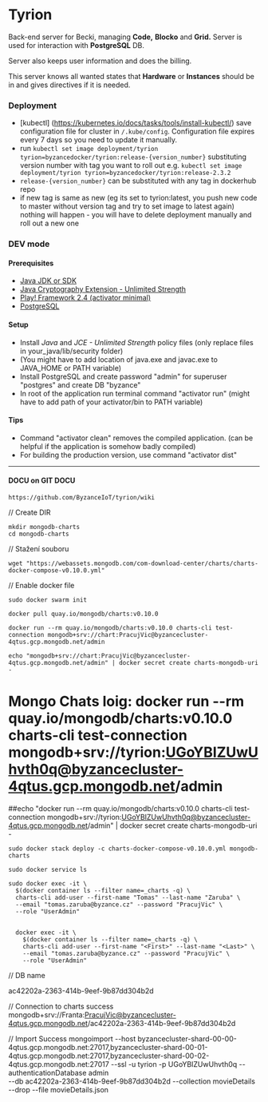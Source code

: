 ﻿
  # Tyrion #
  
  Back-end server for Becki, managing **Code,** **Blocko** and **Grid.** Server is used for interaction with **PostgreSQL** DB.
  
  Server also keeps user information and does the billing.
  
  This server knows all wanted states that **Hardware** or **Instances** should be in and gives directives if it is needed.
  
  ### Deployment ###
  
  - [kubectl] (https://kubernetes.io/docs/tasks/tools/install-kubectl/)
    save configuration file for cluster in `/.kube/config`. Configuration file expires every 7 days so you need to update it manually.
  - run `kubectl set image deployment/tyrion tyrion=byzancedocker/tyrion:release-{version_number}` substituting version number with tag you want to roll out e.g. `kubectl set image deployment/tyrion tyrion=byzancedocker/tyrion:release-2.3.2`
  - `release-{version_number}` can be substituted with any tag in dockerhub repo
  - if new tag is same as new (eg its set to tyrion:latest, you push new code to master without version tag and try to set image to latest again) nothing will happen - you will have to delete deployment manually and roll out a new one
  
  ### DEV mode ###
  #### Prerequisites ####
  
  - [Java JDK or SDK](http://www.oracle.com/technetwork/java/javase/downloads/jdk8-downloads-2133151.html)
  - [Java Cryptography Extension - Unlimited Strength](http://www.oracle.com/technetwork/java/javase/downloads/jce8-download-2133166.html) 
  - [Play! Framework 2.4 (activator minimal)](https://playframework.com/documentation/2.4.x/Installing)
  - [PostgreSQL](https://www.postgresql.org/download/)
  
  #### Setup ####
  
  - Install *Java* and *JCE - Unlimited Strength* policy files (only replace files in your_java/lib/security folder)
  - (You might have to add location of java.exe and javac.exe to JAVA_HOME or PATH variable)
  - Install PostgreSQL and create password "admin" for superuser "postgres" and create DB "byzance"
  - In root of the application run terminal command "activator run" (might have to add path of your activator/bin to PATH variable)
  
  #### Tips ####
  
  - Command "activator clean" removes the compiled application. (can be helpful if the application is somehow badly compiled)
  - For building the production version, use command "activator dist"
  
---------------------------------------------------------------------------------------------------------------------------------------
  
  ####  DOCU on GIT DOCU #### 
 
    https://github.com/ByzanceIoT/tyrion/wiki
    
// Create DIR 
 
    mkdir mongodb-charts
    cd mongodb-charts
 
// Stažení souboru
    
    wget "https://webassets.mongodb.com/com-download-center/charts/charts-docker-compose-v0.10.0.yml"   
    
// Enable docker file    
    
    sudo docker swarm init    
    
    docker pull quay.io/mongodb/charts:v0.10.0
    
    docker run --rm quay.io/mongodb/charts:v0.10.0 charts-cli test-connection mongodb+srv://chart:PracujVic@byzancecluster-4qtus.gcp.mongodb.net/admin

    echo "mongodb+srv://chart:PracujVic@byzancecluster-4qtus.gcp.mongodb.net/admin" | docker secret create charts-mongodb-uri -
 
    
# Mongo Chats loig: docker run --rm quay.io/mongodb/charts:v0.10.0 charts-cli test-connection mongodb+srv://tyrion:UGoYBIZUwUhvth0q@byzancecluster-4qtus.gcp.mongodb.net/admin
##echo "docker run --rm quay.io/mongodb/charts:v0.10.0 charts-cli test-connection mongodb+srv://tyrion:UGoYBIZUwUhvth0q@byzancecluster-4qtus.gcp.mongodb.net/admin" | docker secret create charts-mongodb-uri -
    
    
    sudo docker stack deploy -c charts-docker-compose-v0.10.0.yml mongodb-charts
    
    sudo docker service ls

    sudo docker exec -it \
      $(docker container ls --filter name=_charts -q) \
      charts-cli add-user --first-name "Tomas" --last-name "Zaruba" \
      --email "tomas.zaruba@byzance.cz" --password "PracujVic" \
      --role "UserAdmin"
      
      
      docker exec -it \
        $(docker container ls --filter name=_charts -q) \
        charts-cli add-user --first-name "<First>" --last-name "<Last>" \
        --email "tomas.zaruba@byzance.cz" --password "PracujVic" \
        --role "UserAdmin"


// DB name

ac42202a-2363-414b-9eef-9b87dd304b2d

// Connection to charts success
mongodb+srv://Franta:PracujVic@byzancecluster-4qtus.gcp.mongodb.net/ac42202a-2363-414b-9eef-9b87dd304b2d


// Import Success
mongoimport --host byzancecluster-shard-00-00-4qtus.gcp.mongodb.net:27017,byzancecluster-shard-00-01-4qtus.gcp.mongodb.net:27017,byzancecluster-shard-00-02-4qtus.gcp.mongodb.net:27017 --ssl -u tyrion -p UGoYBIZUwUhvth0q --authenticationDatabase admin \
--db ac42202a-2363-414b-9eef-9b87dd304b2d --collection movieDetails \
--drop --file movieDetails.json
